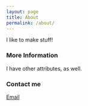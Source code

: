 ```yaml
---
layout: page
title: About
permalink: /about/
---
```


I like to make stuff!

### More Information

I have other attributes, as well.

### Contact me

[Email](mailto:andrewdavidclosson@gmail.com)